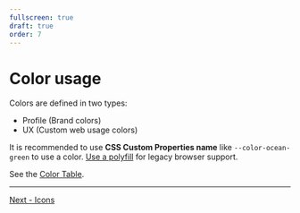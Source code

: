 ```yaml
---
fullscreen: true
draft: true
order: 7
---
```


<Intro>

# Color usage

Colors are defined in two types:

- Profile (Brand colors)
- UX (Custom web usage colors)

It is recommended to use **CSS Custom Properties name** like `--color-ocean-green` to use a color. [Use a polyfill](!/uilib/usage/customisation/colors#polyfill) for legacy browser support.

See the [Color Table](!/uilib/usage/customisation/colors#colors-table).

---

[Next - Icons](/uilib/intro/08-icons?fullscreen)

</Intro>
